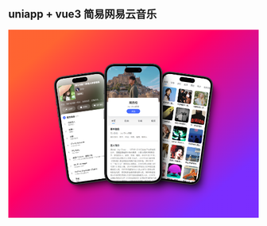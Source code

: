 ## uniapp + vue3 简易网易云音乐 

![image](https://github.com/Crayon-chivalry/uniapp-music/blob/main/static/git-banner.png)
